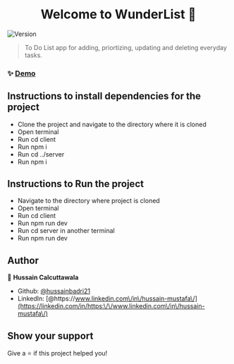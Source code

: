 <h1 align="center">Welcome to WunderList 👋</h1>
<p>
  <img alt="Version" src="https://img.shields.io/badge/version-1-blue.svg?cacheSeconds=2592000" />
</p>

> To Do List app for adding, priortizing, updating and deleting everyday tasks.

### ✨ [Demo](hussainhmc.tech)

## Instructions to install dependencies for the project

* Clone the project and navigate to the directory where it is cloned
* Open terminal
* Run cd client
* Run npm i
* Run cd ../server
* Run npm i

## Instructions to Run the project

* Navigate to the directory where project is cloned
* Open terminal
* Run cd client
* Run npm run dev
* Run cd server in another terminal
* Run npm run dev

## Author

👤 **Hussain Calcuttawala**

* Github: [@hussainbadri21](https://github.com/hussainbadri21)
* LinkedIn: [@https:\/\/www.linkedin.com\/in\/hussain-mustafa\/](https://linkedin.com/in/https:\/\/www.linkedin.com\/in\/hussain-mustafa\/)

## Show your support

Give a ⭐️ if this project helped you!
